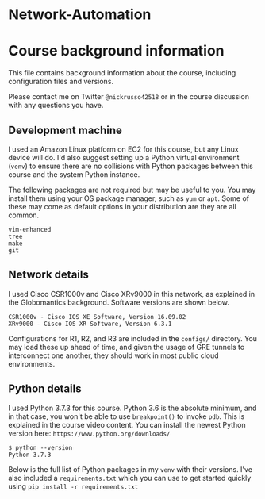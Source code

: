 # Network-Automation

# Course background information
This file contains background information about the course, including
configuration files and versions.

Please contact me on Twitter `@nickrusso42518` or in the course
discussion with any questions you have.

## Development machine
I used an Amazon Linux platform on EC2 for this course, but any Linux
device will do. I'd also suggest setting up a Python virtual
environment (`venv`) to ensure there are no collisions with Python
packages between this course and the system Python instance.

The following packages are not required but may be useful to you. You
may install them using your OS package manager, such as `yum` or `apt`.
Some of these may come as default options in your distribution are they
are all common.

```
vim-enhanced
tree
make
git
```

## Network details
I used Cisco CSR1000v and Cisco XRv9000 in this network, as explained in
the Globomantics background. Software versions are shown below.

```
CSR1000v - Cisco IOS XE Software, Version 16.09.02
XRv9000 - Cisco IOS XR Software, Version 6.3.1
```

Configurations for R1, R2, and R3 are included in the `configs/` directory.
You may load these up ahead of time, and given the usage of GRE tunnels to
interconnect one another, they should work in most public cloud environments.

## Python details
I used Python 3.7.3 for this course. Python 3.6 is the absolute minimum,
and in that case, you won't be able to use `breakpoint()` to invoke `pdb`.
This is explained in the course video content. You can install the newest
Python version here: `https://www.python.org/downloads/`

```
$ python --version
Python 3.7.3
```

Below is the full list of Python packages in my `venv` with their versions.
I've also included a `requirements.txt` which you can use to get started
quickly using `pip install -r requirements.txt`

